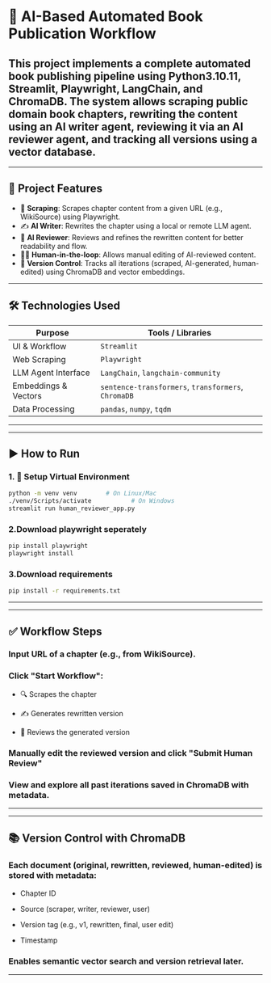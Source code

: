 # 📘 AI-Based Automated Book Publication Workflow

## This project implements a complete **automated book publishing pipeline** using **Python3.10.11, Streamlit, Playwright, LangChain**, and **ChromaDB**. The system allows scraping public domain book chapters, rewriting the content using an AI writer agent, reviewing it via an AI reviewer agent, and tracking all versions using a vector database.
---

## 🧩 Project Features

- 🔗 **Scraping**: Scrapes chapter content from a given URL (e.g., WikiSource) using Playwright.
- ✍️ **AI Writer**: Rewrites the chapter using a local or remote LLM agent.
- 🧠 **AI Reviewer**: Reviews and refines the rewritten content for better readability and flow.
- 🧑‍💻 **Human-in-the-loop**: Allows manual editing of AI-reviewed content.
- 🧾 **Version Control**: Tracks all iterations (scraped, AI-generated, human-edited) using ChromaDB and vector embeddings.

---

## 🛠️ Technologies Used

| Purpose               | Tools / Libraries                                  |
|----------------------|-----------------------------------------------------|
| UI & Workflow        | `Streamlit`                                         |
| Web Scraping         | `Playwright`                                        |
| LLM Agent Interface  | `LangChain`, `langchain-community`                  |
| Embeddings & Vectors | `sentence-transformers`, `transformers`, `ChromaDB` |
| Data Processing      | `pandas`, `numpy`, `tqdm`                           |

---

---

## ▶️ How to Run

### 1. 🧱 Setup Virtual Environment

```bash
python -m venv venv        # On Linux/Mac
./venv/Scripts/activate           # On Windows
streamlit run human_reviewer_app.py 
```
### 2.Download playwright seperately 

```bash
pip install playwright
playwright install
```
### 3.Download requirements 

```bash 
pip install -r requirements.txt
```
---

---
## ✅ Workflow Steps
### Input URL of a chapter (e.g., from WikiSource).

### Click "Start Workflow":

- 🔍 Scrapes the chapter

- ✍️ Generates rewritten version

- 🧠 Reviews the generated version

### Manually edit the reviewed version and click "Submit Human Review"

### View and explore all past iterations saved in ChromaDB with metadata.

---
---
## 📚 Version Control with ChromaDB
### Each document (original, rewritten, reviewed, human-edited) is stored with metadata:

- Chapter ID

- Source (scraper, writer, reviewer, user)

- Version tag (e.g., v1, rewritten, final, user edit)

- Timestamp

### Enables semantic vector search and version retrieval later.

---
